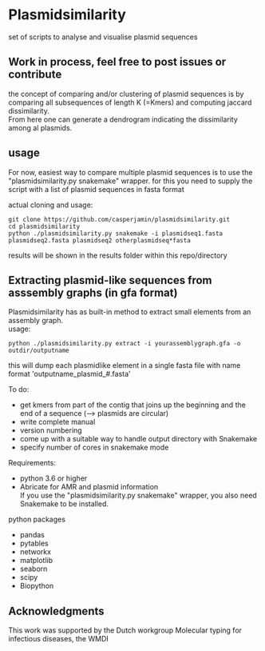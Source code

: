 # Plasmidsimilarity
set of scripts to analyse and visualise plasmid sequences

## Work in process, feel free to post issues or contribute 


the concept of comparing and/or clustering of plasmid sequences is by comparing all subsequences of length K (=Kmers) and computing jaccard dissimilarity.  
From here one can generate a dendrogram indicating the dissimilarity among al plasmids.  



## usage

For now, easiest way to compare multiple plasmid sequences is to use the "plasmidsimilarity.py snakemake" wrapper. for this you need to supply the script with a list of plasmid sequences in fasta format

actual cloning and usage:   
```
git clone https://github.com/casperjamin/plasmidsimilarity.git
cd plasmidsimilarity
python ./plasmidsimilarity.py snakemake -i plasmidseq1.fasta plasmidseq2.fasta plasmidseq2 otherplasmidseq*fasta
```

results will be shown in the results folder within this repo/directory

## Extracting plasmid-like sequences from asssembly graphs (in gfa format)

Plasmidsimilarity has as built-in method to extract small elements from an assembly graph.  
usage:
```
python ./plasmidsimilarity.py extract -i yourassemblygraph.gfa -o outdir/outputname
```
this will dump each plasmidlike element in a single fasta file with name format 'outputname_plasmid_#.fasta'   





To do:  
* get kmers from part of the contig that joins up the beginning and the end of a sequence (--> plasmids are circular) 
* write complete manual
* version numbering
* come up with a suitable way to handle output directory with Snakemake
* specify number of cores in snakemake mode



Requirements:  
* python 3.6 or higher  
* Abricate  for AMR and plasmid information  
If you use the "plasmidsimilarity.py snakemake"  wrapper, you also need Snakemake to be installed.  

python packages  
* pandas
* pytables  
* networkx      
* matplotlib
* seaborn 
* scipy  
* Biopython    




## Acknowledgments

This work was supported by the Dutch workgroup Molecular typing for infectious diseases, the WMDI
